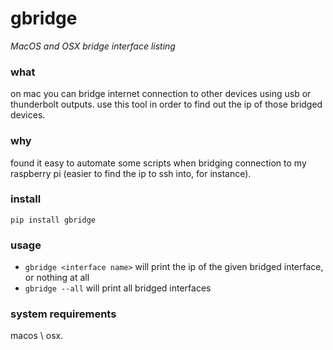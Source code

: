 # gbridge
*MacOS and OSX bridge interface listing*

### what

on mac you can bridge internet connection to other devices using usb or thunderbolt outputs. use this tool in order to find out the ip of those bridged devices.

### why

found it easy to automate some scripts when bridging connection to my raspberry pi (easier to find the ip to ssh into, for instance).

### install

`pip install gbridge`

### usage

* `gbridge <interface name>` will print the ip of the given bridged interface, or nothing at all
* `gbridge --all` will print all bridged interfaces

### system requirements

macos \ osx.
